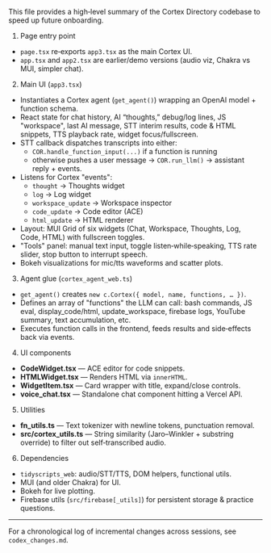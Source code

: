 This file provides a high‑level summary of the Cortex Directory codebase to speed up future onboarding.

1. Page entry point
- `page.tsx` re‑exports `app3.tsx` as the main Cortex UI.
- `app.tsx` and `app2.tsx` are earlier/demo versions (audio viz, Chakra vs MUI, simpler chat).

2. Main UI (`app3.tsx`)
- Instantiates a Cortex agent (`get_agent()`) wrapping an OpenAI model + function schema.
- React state for chat history, AI “thoughts,” debug/log lines, JS "workspace", last AI message, STT interim results, code & HTML snippets, TTS playback rate, widget focus/fullscreen.
- STT callback dispatches transcripts into either:
  - `COR.handle_function_input(...)` if a function is running
  - otherwise pushes a user message → `COR.run_llm()` → assistant reply + events.
- Listens for Cortex "events":
  - `thought` → Thoughts widget
  - `log` → Log widget
  - `workspace_update` → Workspace inspector
  - `code_update` → Code editor (ACE)
  - `html_update` → HTML renderer
- Layout: MUI Grid of six widgets (Chat, Workspace, Thoughts, Log, Code, HTML) with fullscreen toggles.
- "Tools" panel: manual text input, toggle listen‑while‑speaking, TTS rate slider, stop button to interrupt speech.
- Bokeh visualizations for mic/tts waveforms and scatter plots.

3. Agent glue (`cortex_agent_web.ts`)
- `get_agent()` creates `new c.Cortex({ model, name, functions, … })`.
- Defines an array of "functions" the LLM can call: bash commands, JS eval, display_code/html, update_workspace, firebase logs, YouTube summary, text accumulation, etc.
- Executes function calls in the frontend, feeds results and side‑effects back via events.

4. UI components
- **CodeWidget.tsx** — ACE editor for code snippets.
- **HTMLWidget.tsx** — Renders HTML via `innerHTML`.
- **WidgetItem.tsx** — Card wrapper with title, expand/close controls.
- **voice_chat.tsx** — Standalone chat component hitting a Vercel API.

5. Utilities
- **fn_utils.ts** — Text tokenizer with newline tokens, punctuation removal.
- **src/cortex_utils.ts** — String similarity (Jaro–Winkler + substring override) to filter out self‑transcribed audio.

6. Dependencies
- `tidyscripts_web`: audio/STT/TTS, DOM helpers, functional utils.
- MUI (and older Chakra) for UI.
- Bokeh for live plotting.
- Firebase utils (`src/firebase[_utils]`) for persistent storage & practice questions.



---
For a chronological log of incremental changes across sessions, see `codex_changes.md`.